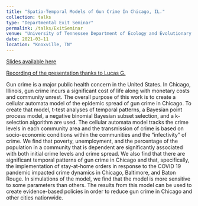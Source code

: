 ```yaml
---
title: "Spatio-Temporal Models of Gun Crime In Chicago, IL."
collection: talks
type: "Departmental Exit Seminar"
permalink: /talks/ExitSeminar
venue: "University of Tennessee Department of Ecology and Evolutionary Biology Seminar"
date: 2021-03-11
location: "Knoxville, TN"
---
```

[Slides available here](http://shelbymscott.github.io/files/ExitSeminar.pdf)


[Recording of the presentation thanks to Lucas G.](https://www.youtube.com/watch?v=CdTpGSatRTE)

Gun crime is a major public health concern in the United States. In Chicago, Illinois, gun crime incurs a significant cost of life along with monetary costs and community unrest. The overall purpose of this work is to create a cellular automata model of the epidemic spread of gun crime in Chicago. To create that model, t-test analyses of temporal patterns, a Bayesian point process model, a negative binomial Bayesian subset selection, and a k-selection algorithm are used. The cellular automata model tracks the crime levels in each community area and the transmission of crime is based on socio-economic conditions within the communities and the “infectivity” of crime. We find that poverty, unemployment, and the percentage of the population in a community that is dependent are significantly associated with both initial crime levels and crime spread. We also find that there are significant temporal patterns of gun crime in Chicago and that, specifically, the implementation of stay-at-home orders in response to the COVID 19 pandemic impacted crime dynamics in Chicago, Baltimore, and Baton Rouge. In simulations of the model, we find that the model is more sensitive to some parameters than others. The results from this model can be used to create evidence-based policies in order to reduce gun crime in Chicago and other cities nationwide.

